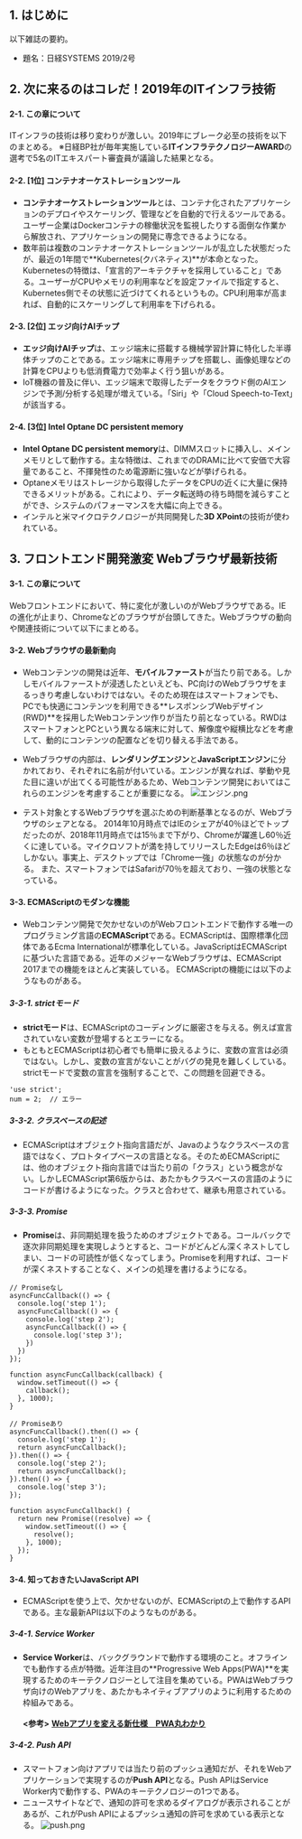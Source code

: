 ## 1. はじめに

以下雑誌の要約。

- 題名：日経SYSTEMS 2019/2号

## 2. 次に来るのはコレだ！2019年のITインフラ技術

#### 2-1. この章について
ITインフラの技術は移り変わりが激しい。2019年にブレーク必至の技術を以下のまとめる。
※日経BP社が毎年実施している**ITインフラテクノロジーAWARD**の選考で5名のITエキスパート審査員が議論した結果となる。

#### 2-2. [1位] コンテナオーケストレーションツール

- **コンテナオーケストレーションツール**とは、コンテナ化されたアプリケーションのデプロイやスケーリング、管理などを自動的で行えるツールである。ユーザー企業はDockerコンテナの稼働状況を監視したりする面倒な作業から解放され、アプリケーションの開発に専念できるようになる。
- 数年前は複数のコンテナオーケストレーションツールが乱立した状態だったが、最近の1年間で**Kubernetes(クバネティス)**が本命となった。
Kubernetesの特徴は、「宣言的アーキテクチャを採用していること」である。ユーザーがCPUやメモリの利用率などを設定ファイルで指定すると、Kubernetes側でその状態に近づけてくれるというもの。CPU利用率が高まれば、自動的にスケーリングして利用率を下げられる。

#### 2-3. [2位] エッジ向けAIチップ
- **エッジ向けAIチップ**は、エッジ端末に搭載する機械学習計算に特化した半導体チップのことである。エッジ端末に専用チップを搭載し、画像処理などの計算をCPUよりも低消費電力で効率よく行う狙いがある。
- IoT機器の普及に伴い、エッジ端末で取得したデータをクラウド側のAIエンジンで予測/分析する処理が増えている。「Siri」や「Cloud Speech-to-Text」が該当する。

#### 2-4. [3位] Intel Optane DC persistent memory
- **Intel Optane DC persistent memory**は、DIMMスロットに挿入し、メインメモリとして動作する。主な特徴は、これまでのDRAMに比べて安価で大容量であること、不揮発性のため電源断に強いなどが挙げられる。
- Optaneメモリはストレージから取得したデータをCPUの近くに大量に保持できるメリットがある。これにより、データ転送時の待ち時間を減らすことができ、システムのパフォーマンスを大幅に向上できる。
- インテルと米マイクロテクノロジーが共同開発した**3D XPoint**の技術が使われている。

## 3. フロントエンド開発激変 Webブラウザ最新技術

#### 3-1. この章について
Webフロントエンドにおいて、特に変化が激しいのがWebブラウザである。IEの進化が止まり、Chromeなどのブラウザが台頭してきた。Webブラウザの動向や関連技術について以下にまとめる。

#### 3-2. Webブラウザの最新動向
- Webコンテンツの開発は近年、**モバイルファースト**が当たり前である。しかしモバイルファーストが浸透したといえども、PC向けのWebブラウザをまるっきり考慮しないわけではない。そのため現在はスマートフォンでも、PCでも快適にコンテンツを利用できる**レスポンシブWebデザイン(RWD)**を採用したWebコンテンツ作りが当たり前となっている。RWDはスマートフォンとPCという異なる端末に対して、解像度や縦横比などを考慮して、動的にコンテンツの配置などを切り替える手法である。
- Webブラウザの内部は、**レンダリングエンジン**と**JavaScriptエンジン**に分かれており、それぞれに名前が付いている。エンジンが異なれば、挙動や見た目に違いが出てくる可能性があるため、Webコンテンツ開発においてはこれらのエンジンを考慮することが重要になる。
![エンジン.png](https://qiita-image-store.s3.amazonaws.com/0/247638/7f04ac8b-cfe0-9d3e-9a4e-eb585eaf89c6.png)

- テスト対象とするWebブラウザを選ぶための判断基準となるのが、Webブラウザのシェアとなる。
2014年10月時点ではIEのシェアが40％ほどでトップだったのが、2018年11月時点では15％まで下がり、Chromeが躍進し60％近くに達している。マイクロソフトが満を持してリリースしたEdgeは6％ほどしかない。事実上、デスクトップでは「Chrome一強」の状態なのが分かる。
また、スマートフォンではSafariが70％を超えており、一強の状態となっている。

#### 3-3. ECMAScriptのモダンな機能
- Webコンテンツ開発で欠かせないのがWebフロントエンドで動作する唯一のプログラミング言語の**ECMAScript**である。ECMAScriptは、国際標準化団体であるEcma Internationalが標準化している。JavaScriptはECMAScriptに基づいた言語である。近年のメジャーなWebブラウザは、ECMAScript 2017までの機能をほとんど実装している。
ECMAScriptの機能には以下のようなものがある。

##### 3-3-1. strictモード
- **strictモード**は、ECMAScriptのコーディングに厳密さを与える。例えば宣言されていない変数が登場するとエラーになる。
- もともとECMAScriptは初心者でも簡単に扱えるように、変数の宣言は必須ではない。しかし、変数の宣言がないことがバグの発見を難しくしている。strictモードで変数の宣言を強制することで、この問題を回避できる。

```
'use strict';
num = 2;  // エラー
```

##### 3-3-2. クラスベースの記述
- ECMAScriptはオブジェクト指向言語だが、Javaのようなクラスベースの言語ではなく、プロトタイプベースの言語となる。そのためECMAScriptには、他のオブジェクト指向言語では当たり前の「クラス」という概念がない。しかしECMAScript第6版からは、あたかもクラスベースの言語のようにコードが書けるようになった。クラスと合わせて、継承も用意されている。

##### 3-3-3. Promise
- **Promise**は、非同期処理を扱うためのオブジェクトである。コールバックで逐次非同期処理を実現しようとすると、コードがどんどん深くネストしてしまい、コードの可読性が低くなってしまう。Promiseを利用すれば、コードが深くネストすることなく、メインの処理を書けるようになる。

```
// Promiseなし
asyncFuncCallback(() => {
  console.log('step 1');
  asyncFuncCallback(() => {
    console.log('step 2');
    asyncFuncCallback(() => {
      console.log('step 3');
    })
  })
});

function asyncFuncCallback(callback) {
  window.setTimeout(() => {
    callback();
  }, 1000);
}
```

```
// Promiseあり
asyncFuncCallback().then(() => {
  console.log('step 1');
  return asyncFuncCallback();
}).then(() => {
  console.log('step 2');
  return asyncFuncCallback();
}).then(() => {
  console.log('step 3');
});

function asyncFuncCallback() {
  return new Promise((resolve) => {
    window.setTimeout(() => {
      resolve();
    }, 1000);
  });
}
```

#### 3-4. 知っておきたいJavaScript API
- ECMAScriptを使う上で、欠かせないのが、ECMAScriptの上で動作するAPIである。主な最新APIは以下のようなものがある。

##### 3-4-1. Service Worker
- **Service Worker**は、バックグラウンドで動作する環境のこと。オフラインでも動作する点が特徴。近年注目の**Progressive Web Apps(PWA)**を実現するためのキーテクノロジーとして注目を集めている。PWAはWebブラウザ向けのWebアプリを、あたかもネイティブアプリのように利用するための枠組みである。<br><br>
**<参考>** [**Webアプリを変える新仕様　PWA丸わかり**](https://qiita.com/i-tanaka730/private/3fd5b3064430fa857b91#3-web%E3%82%A2%E3%83%97%E3%83%AA%E3%82%92%E5%A4%89%E3%81%88%E3%82%8B%E6%96%B0%E4%BB%95%E6%A7%98pwa%E4%B8%B8%E3%82%8F%E3%81%8B%E3%82%8A)

##### 3-4-2. Push API
- スマートフォン向けアプリでは当たり前のプッシュ通知だが、それをWebアプリケーションで実現するのが**Push API**となる。Push APIはService Worker内で動作する、PWAのキーテクノロジーの1つである。
- ニュースサイトなどで、通知の許可を求めるダイアログが表示されることがあるが、これがPush APIによるプッシュ通知の許可を求めている表示となる。
![push.png](https://qiita-image-store.s3.amazonaws.com/0/247638/a163aa38-62c0-de09-eb8e-d9ff576426ca.png)
